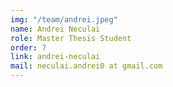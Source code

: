 ```yaml
---
img: "/team/andrei.jpeg"
name: Andrei Neculai
role: Master Thesis Student
order: 7
link: andrei-neculai
mail: neculai.andrei0 at gmail.com
---
```


